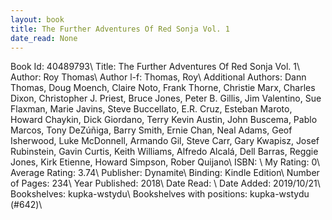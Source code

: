 ```yaml
---
layout: book
title: The Further Adventures Of Red Sonja Vol. 1
date_read: None
---
```


Book Id: 40489793\ 
Title: The Further Adventures Of Red Sonja Vol. 1\ 
Author: Roy Thomas\ 
Author l-f: Thomas, Roy\ 
Additional Authors: Dann Thomas, Doug Moench, Claire Noto, Frank Thorne, Christie Marx, Charles Dixon, Christopher J. Priest, Bruce Jones, Peter B. Gillis, Jim Valentino, Sue Flaxman, Marie Javins, Steve Buccellato, E.R. Cruz, Esteban Maroto, Howard Chaykin, Dick Giordano, Terry Kevin Austin, John Buscema, Pablo Marcos, Tony DeZúñiga, Barry Smith, Ernie Chan, Neal Adams, Geof Isherwood, Luke McDonnell, Armando Gil, Steve    Carr, Gary Kwapisz, Josef Rubinstein, Gavin Curtis, Keith Williams, Alfredo Alcalá, Dell Barras, Reggie Jones, Kirk Etienne, Howard Simpson, Rober Quijano\ 
ISBN: \ 
My Rating: 0\ 
Average Rating: 3.74\ 
Publisher: Dynamite\ 
Binding: Kindle Edition\ 
Number of Pages: 234\ 
Year Published: 2018\ 
Date Read: \ 
Date Added: 2019/10/21\ 
Bookshelves: kupka-wstydu\ 
Bookshelves with positions: kupka-wstydu (#642)\ 

